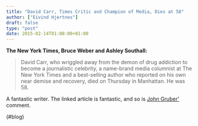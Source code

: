 ```yaml
---
title: "David Carr, Times Critic and Champion of Media, Dies at 58"
author: ["Eivind Hjertnes"]
draft: false
type: "post"
date: 2015-02-14T01:00:00+01:00
---
```


**The New York Times, Bruce Weber and Ashley Southall:**

> David Carr, who wriggled away from the demon of drug addiction to
> become a journalistic celebrity, a name-brand media columnist at The
> New York Times and a best-selling author who reported on his own near
> demise and recovery, died on Thursday in Manhattan. He was 58.

A fantastic writer. The linked article is fantastic, and so is
[John Gruber'](http://daringfireball.net/linked/2015/02/13/carr)
comment.

(#blog)
